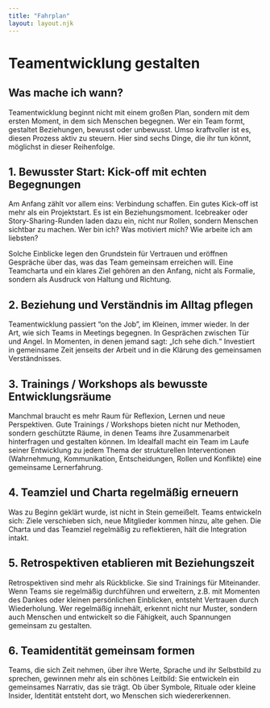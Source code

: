 ```yaml
---
title: "Fahrplan"
layout: layout.njk
---
```


# Teamentwicklung gestalten

## Was mache ich wann?

Teamentwicklung beginnt nicht mit einem großen Plan, sondern mit dem ersten Moment, in dem sich Menschen begegnen. Wer ein Team formt, gestaltet Beziehungen, bewusst oder unbewusst. Umso kraftvoller ist es, diesen Prozess aktiv zu steuern. Hier sind sechs Dinge, die ihr tun könnt, möglichst in dieser Reihenfolge.

## 1. Bewusster Start: Kick-off mit echten Begegnungen

Am Anfang zählt vor allem eins: Verbindung schaffen. Ein gutes Kick-off ist mehr als ein Projektstart. Es ist ein Beziehungsmoment. Icebreaker oder Story-Sharing-Runden laden dazu ein, nicht nur Rollen, sondern Menschen sichtbar zu machen. Wer bin ich? Was motiviert mich? Wie arbeite ich am liebsten?

Solche Einblicke legen den Grundstein für Vertrauen und eröffnen Gespräche über das, was das Team gemeinsam erreichen will. Eine Teamcharta und ein klares Ziel gehören an den Anfang, nicht als Formalie, sondern als Ausdruck von Haltung und Richtung.

## 2. Beziehung und Verständnis im Alltag pflegen

Teamentwicklung passiert “on the Job”, im Kleinen, immer wieder. In der Art, wie sich Teams in Meetings begegnen. In Gesprächen zwischen Tür und Angel. In Momenten, in denen jemand sagt: „Ich sehe dich.“ Investiert in gemeinsame Zeit jenseits der Arbeit und in die Klärung des gemeinsamen Verständnisses.

## 3. Trainings / Workshops als bewusste Entwicklungsräume

Manchmal braucht es mehr Raum für Reflexion, Lernen und neue Perspektiven. Gute Trainings / Workshops bieten nicht nur Methoden, sondern geschützte Räume, in denen Teams ihre Zusammenarbeit hinterfragen und gestalten können. Im Idealfall macht ein Team im Laufe seiner Entwicklung zu jedem Thema der strukturellen Interventionen (Wahrnehmung, Kommunikation, Entscheidungen, Rollen und Konflikte) eine gemeinsame Lernerfahrung.

## 4. Teamziel und Charta regelmäßig erneuern

Was zu Beginn geklärt wurde, ist nicht in Stein gemeißelt. Teams entwickeln sich: Ziele verschieben sich, neue Mitglieder kommen hinzu, alte gehen. Die Charta und das Teamziel regelmäßig zu reflektieren, hält die Integration intakt.

## 5. Retrospektiven etablieren mit Beziehungszeit

Retrospektiven sind mehr als Rückblicke. Sie sind Trainings für Miteinander. Wenn Teams sie regelmäßig durchführen und erweitern, z.B. mit Momenten des Dankes oder kleinen persönlichen Einblicken, entsteht Vertrauen durch Wiederholung. Wer regelmäßig innehält, erkennt nicht nur Muster, sondern auch Menschen und entwickelt so die Fähigkeit, auch Spannungen gemeinsam zu gestalten.

## 6. Teamidentität gemeinsam formen

Teams, die sich Zeit nehmen, über ihre Werte, Sprache und ihr Selbstbild zu sprechen, gewinnen mehr als ein schönes Leitbild: Sie entwickeln ein gemeinsames Narrativ, das sie trägt. Ob über Symbole, Rituale oder kleine Insider, Identität entsteht dort, wo Menschen sich wiedererkennen.
